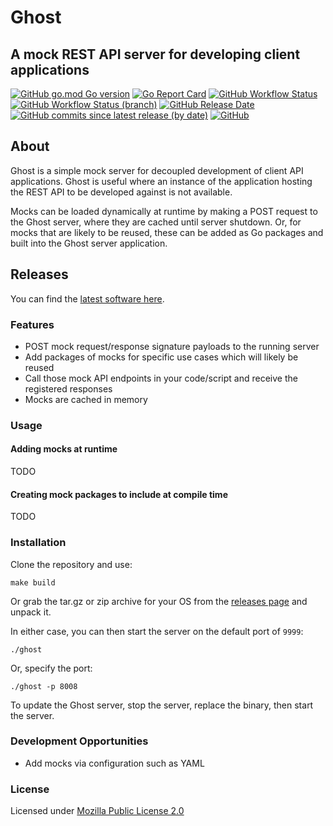 # Ghost

## A mock REST API server for developing client applications

[![GitHub go.mod Go version](https://img.shields.io/github/go-mod/go-version/spoonboy-io/ghost?style=flat-square)](https://go.dev/)
[![Go Report Card](https://goreportcard.com/badge/github.com/spoonboy-io/ghost?style=flat-square)](https://goreportcard.com/report/github.com/spoonboy-io/ghost)
[![GitHub Workflow Status](https://img.shields.io/github/actions/workflow/status/spoonboy-io/ghost/build.yml?branch=main&style=flat-square)](https://github.com/spoonboy-io/ghost/actions/workflows/build.yml)
[![GitHub Workflow Status (branch)](https://img.shields.io/github/actions/workflow/status/spoonboy-io/ghost/unit_test.yml?branch=main&label=tests&style=flat-square)](https://github.com/spoonboy-io/ghost/actions/workflows/unit_test.yml)
[![GitHub Release Date](https://img.shields.io/github/release-date/spoonboy-io/ghost?style=flat-square)](https://github.com/spoonboy-io/ghost/releases)
[![GitHub commits since latest release (by date)](https://img.shields.io/github/commits-since/spoonboy-io/ghost/latest?style=flat-square)](https://github.com/spoonboy-io/ghost/commits)
[![GitHub](https://img.shields.io/github/license/spoonboy-io/ghost?label=license&style=flat-square)](LICENSE)

## About

Ghost is a simple mock server for decoupled development of client API applications. 
Ghost is useful where an instance of the application hosting the REST API to be developed against is not available. 

Mocks can be loaded dynamically at runtime by making a POST request to the Ghost server, where they are cached until server shutdown.
Or, for mocks that are likely to be reused, these can be added as Go packages and built into the Ghost server application.

## Releases

You can find the [latest software here](https://github.com/spoonboy-io/ghost/releases/latest).

### Features

- POST mock request/response signature payloads to the running server
- Add packages of mocks for specific use cases which will likely be reused
- Call those mock API endpoints in your code/script and receive the registered responses
- Mocks are cached in memory

### Usage

#### Adding mocks at runtime

TODO

#### Creating mock packages to include at compile time

TODO

### Installation

Clone the repository and use:

```
make build
```

Or grab the tar.gz or zip archive for your OS from the [releases page](https://github.com/spoonboy-io/ghost/releases/latest) and unpack it.

In either case, you can then start the server on the default port of `9999`:

```
./ghost
```

Or, specify the port:

```
./ghost -p 8008
```

To update the Ghost server, stop the server, replace the binary, then start the server.

### Development Opportunities

- Add mocks via configuration such as YAML

### License
Licensed under [Mozilla Public License 2.0](LICENSE)

